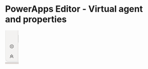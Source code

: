 # PowerApps Editor - Virtual agent and properties

![VA&Properties](/PowerApps/assets/Topic3/PAEDetails/2024-01-11_21-39-19.png)